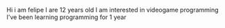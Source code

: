 Hi i am felipe
I are 12 years old
I am interested in videogame programming
I've been learning programming for 1 year
